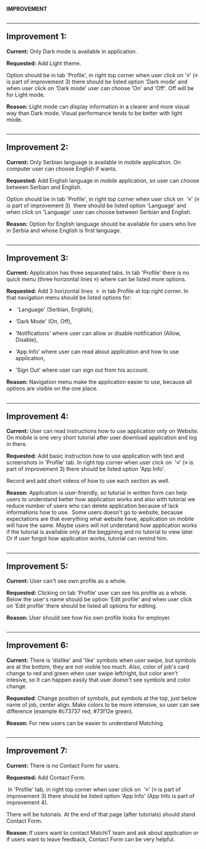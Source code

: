 **IMPROVEMENT**

<h2><hr>Improvement 1:</hr></h2>

**Current:** Only Dark mode is available in application.

**Requested:** Add Light theme. 

Option should be in tab 'Profile', in right top corner when user click
on '≡' (≡ is part of improvement 3) there should be listed option 'Dark
mode' and when user click on 'Dark mode' user can choose 'On' and 'Off'.
Off will be for Light mode.

**Reason:** Light mode can display information in a clearer and more
visual way than Dark mode. Visual performance tends to be better with
light mode. 

<h2><hr>Improvement 2:</hr></h2>

**Current:** Only Serbian language is available in mobile application.
On computer user can choose English if wants.

**Requested:** Add English language in mobile application, so user can
choose between Serbian and English. 

Option should be in tab 'Profile', in right top corner when user click
on  '≡' (≡ is part of improvement 3)  there should be listed option
'Language' and when click on 'Language' user can choose between Serbian
and English.

**Reason:** Option for English language should be available for users
who live in Serbia and whose English is first language.

<h2><hr>Improvement 3:</hr></h2>

**Current:** Application has three separated tabs. In tab 'Profile'
there is no quick menu (three horizontal lines ≡) where can be listed
more options.

**Requested:** Add 3 horizontal lines  ≡  in tab Profile at top right
corner. In that navigation menu should be listed options for: 

-    'Language' (Serbian, English), 

-   'Dark Mode' (On, Off), 

-   'Notifications' where user can allow or disable notification (Allow,
    Disable), 

-   'App Info' where user can read about application and how to use
    application, 

-   'Sign Out' where user can sign out from his account.

**Reason:** Navigation menu make the application easier to use, because
all options are visible on the one place.

<h2><hr>Improvement 4:</hr></h2>

**Current:** User can read instructions how to use application only on
Website. On mobile is one very short tutorial after user download
application and log in there. 

**Requested:** Add basic instruction how to use application with text
and screenshots in 'Profile' tab. In right top corner when user click
on  '≡' (≡ is part of improvement 3) there should be listed option 'App
Info'. 

Record and add short videos of how to use each section as well.

**Reason:** Application is user-friendly, so tutorial in written form
can help users to understand better how application works and also with
tutorial we reduce number of users who can delete application because of
lack informations how to use.  Some users doesn't go to website, because
expectations are that everything what website have, application on
mobile will have the same. Maybe users will not understand how
application works if the tutorial is available only at the beggining and
no tutorial to view later. Or if user forgot how application works,
tutorial can remind him.

<h2><hr>Improvement 5:</hr></h2>

**Current:** User can't see own profile as a whole.

**Requested:** Clicking on tab 'Profile' user can see his profile as a
whole. Below the user\'s name should be option 'Edit profile' and when
user click on 'Edit profile' there should be listed all options for
editing.

**Reason:** User should see how his own profile looks for employer.

<h2><hr>Improvement 6:</hr></h2>

**Current:** There is 'dislike' and 'like' symbols when user swipe, but
symbols are at the bottom, they are not visible too much. Also, color of
job's card change to red and green when user swipe left/right, but color
aren't intesive, so It can happen easily that user doesn't see symbols
and color change.

**Requested**: Change position of symbols, put symbols at the top, just
below name of job, center align. Make colors to be more intensive, so
user can see difference (example #c73737 red, #73f12e green).   

**Reason:** For new users can be easier to understand Matching.

<h2><hr>Improvement 7:</hr></h2>

**Current:** There is no Contact Form for users.

**Requested:** Add Contact Form.

 In 'Profile' tab, in right top corner when user click on  '≡' (≡ is
part of improvement 3) there should be listed option 'App Info' (App
Info is part of improvement 4). 

There will be tutorials. At the end of that page (after tutorials)
should stand Contact Form.

**Reason:** If users want to contact MatchIT team and ask about
application or if users want to leave feedback, Contact Form can be very
helpful.
